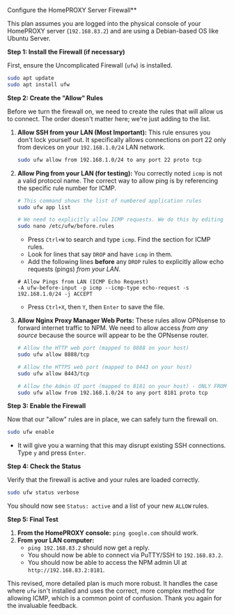 Configure the HomePROXY Server Firewall**

This plan assumes you are logged into the physical console of your HomePROXY server (`192.168.83.2`) and are using a Debian-based OS like Ubuntu Server.

**Step 1: Install the Firewall (if necessary)**

First, ensure the Uncomplicated Firewall (`ufw`) is installed.

```bash
sudo apt update
sudo apt install ufw
```

**Step 2: Create the "Allow" Rules**

Before we turn the firewall on, we need to create the rules that will allow us to connect. The order doesn't matter here; we're just adding to the list.

1.  **Allow SSH from your LAN (Most Important):** This rule ensures you don't lock yourself out. It specifically allows connections on port 22 only from devices on your `192.168.1.0/24` LAN network.

    ```bash
    sudo ufw allow from 192.168.1.0/24 to any port 22 proto tcp
    ```

2.  **Allow Ping from your LAN (for testing):** You correctly noted `icmp` is not a valid protocol name. The correct way to allow ping is by referencing the specific rule number for ICMP.

    ```bash
    # This command shows the list of numbered application rules
    sudo ufw app list
    
    # We need to explicitly allow ICMP requests. We do this by editing the system rules file.
    sudo nano /etc/ufw/before.rules
    ```
    *   Press `Ctrl+W` to search and type `icmp`. Find the section for ICMP rules.
    *   Look for lines that say `DROP` and have `icmp` in them.
    *   Add the following lines **before** any `DROP` rules to explicitly allow echo requests (pings) *from your LAN*.

    ```text
    # Allow Pings from LAN (ICMP Echo Request)
    -A ufw-before-input -p icmp --icmp-type echo-request -s 192.168.1.0/24 -j ACCEPT
    ```
    *   Press `Ctrl+X`, then `Y`, then `Enter` to save the file.

3.  **Allow Nginx Proxy Manager Web Ports:** These rules allow OPNsense to forward internet traffic to NPM. We need to allow access *from any source* because the source will appear to be the OPNsense router.

    ```bash
    # Allow the HTTP web port (mapped to 8888 on your host)
    sudo ufw allow 8888/tcp

    # Allow the HTTPS web port (mapped to 8443 on your host)
    sudo ufw allow 8443/tcp

    # Allow the Admin UI port (mapped to 8181 on your host) - ONLY FROM LAN
    sudo ufw allow from 192.168.1.0/24 to any port 8181 proto tcp
    ```

**Step 3: Enable the Firewall**

Now that our "allow" rules are in place, we can safely turn the firewall on.

```bash
sudo ufw enable
```
*   It will give you a warning that this may disrupt existing SSH connections. Type `y` and press `Enter`.

**Step 4: Check the Status**

Verify that the firewall is active and your rules are loaded correctly.

```bash
sudo ufw status verbose
```
You should now see `Status: active` and a list of your new `ALLOW` rules.

**Step 5: Final Test**

1.  **From the HomePROXY console:** `ping google.com` should work.
2.  **From your LAN computer:**
    *   `ping 192.168.83.2` should now get a reply.
    *   You should now be able to connect via PuTTY/SSH to `192.168.83.2`.
    *   You should now be able to access the NPM admin UI at `http://192.168.83.2:8181`.

This revised, more detailed plan is much more robust. It handles the case where `ufw` isn't installed and uses the correct, more complex method for allowing ICMP, which is a common point of confusion. Thank you again for the invaluable feedback.
